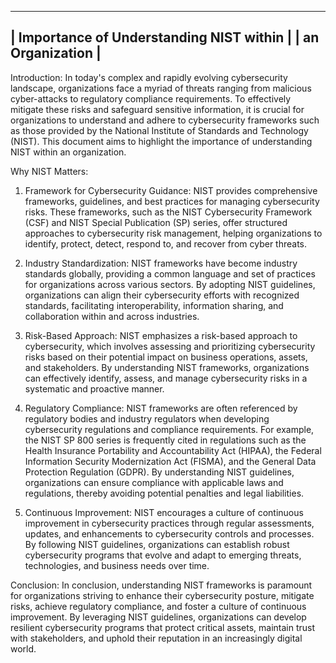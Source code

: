 -----------------------------------------------
|   Importance of Understanding NIST within  |
|             an Organization                |
-----------------------------------------------

Introduction:
In today's complex and rapidly evolving cybersecurity landscape, organizations face a myriad of threats ranging from malicious cyber-attacks to regulatory compliance requirements. To effectively mitigate these risks and safeguard sensitive information, it is crucial for organizations to understand and adhere to cybersecurity frameworks such as those provided by the National Institute of Standards and Technology (NIST). This document aims to highlight the importance of understanding NIST within an organization.

Why NIST Matters:

1. Framework for Cybersecurity Guidance:
NIST provides comprehensive frameworks, guidelines, and best practices for managing cybersecurity risks. These frameworks, such as the NIST Cybersecurity Framework (CSF) and NIST Special Publication (SP) series, offer structured approaches to cybersecurity risk management, helping organizations to identify, protect, detect, respond to, and recover from cyber threats.

2. Industry Standardization:
NIST frameworks have become industry standards globally, providing a common language and set of practices for organizations across various sectors. By adopting NIST guidelines, organizations can align their cybersecurity efforts with recognized standards, facilitating interoperability, information sharing, and collaboration within and across industries.

3. Risk-Based Approach:
NIST emphasizes a risk-based approach to cybersecurity, which involves assessing and prioritizing cybersecurity risks based on their potential impact on business operations, assets, and stakeholders. By understanding NIST frameworks, organizations can effectively identify, assess, and manage cybersecurity risks in a systematic and proactive manner.

4. Regulatory Compliance:
NIST frameworks are often referenced by regulatory bodies and industry regulators when developing cybersecurity regulations and compliance requirements. For example, the NIST SP 800 series is frequently cited in regulations such as the Health Insurance Portability and Accountability Act (HIPAA), the Federal Information Security Modernization Act (FISMA), and the General Data Protection Regulation (GDPR). By understanding NIST guidelines, organizations can ensure compliance with applicable laws and regulations, thereby avoiding potential penalties and legal liabilities.

5. Continuous Improvement:
NIST encourages a culture of continuous improvement in cybersecurity practices through regular assessments, updates, and enhancements to cybersecurity controls and processes. By following NIST guidelines, organizations can establish robust cybersecurity programs that evolve and adapt to emerging threats, technologies, and business needs over time.

Conclusion:
In conclusion, understanding NIST frameworks is paramount for organizations striving to enhance their cybersecurity posture, mitigate risks, achieve regulatory compliance, and foster a culture of continuous improvement. By leveraging NIST guidelines, organizations can develop resilient cybersecurity programs that protect critical assets, maintain trust with stakeholders, and uphold their reputation in an increasingly digital world.
